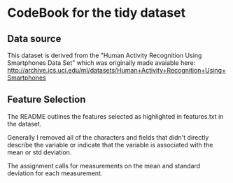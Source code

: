 CodeBook for the tidy dataset
=============================

Data source
-----------
This dataset is derived from the "Human Activity Recognition Using Smartphones Data Set" which was originally made avaiable here: http://archive.ics.uci.edu/ml/datasets/Human+Activity+Recognition+Using+Smartphones

Feature Selection 
-----------------
The README outlines the features selected as highlighted in features.txt in the dataset.

Generally I removed all of the characters and fields that didn't directly describe the variable or indicate that the variable is associated with the mean or std deviation.

The assignment calls for measurements on the mean and standard deviation for each measurement.